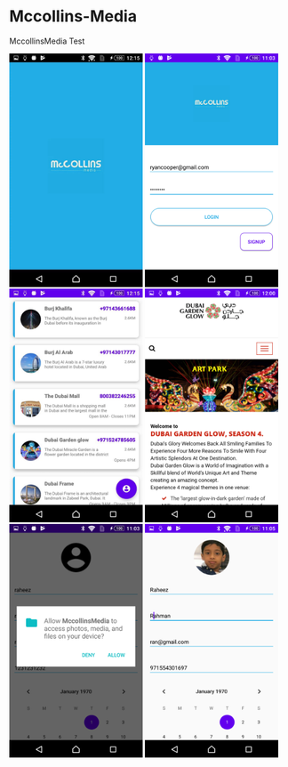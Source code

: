 # Mccollins-Media
MccollinsMedia Test



  <img src="https://github.com/raheez/Mccollins-Media/blob/master/ScreenShots/SplashScreen.jpeg" width="240" height="420">    <img src="https://github.com/raheez/Mccollins-Media/blob/master/ScreenShots/LoginScreen.png" width="240" height="420"><img src="https://github.com/raheez/Mccollins-Media/blob/master/ScreenShots/HomeScreen.jpeg" width="240" height="420"> <img src="https://github.com/raheez/Mccollins-Media/blob/master/ScreenShots/DetailPage.png" width="240" height="420">  <img src="https://github.com/raheez/Mccollins-Media/blob/master/ScreenShots/ProfileAtvityPermission.png" width="240" height="420"> <img src="https://github.com/raheez/Mccollins-Media/blob/master/ScreenShots/ProfileActivity.png" width="240" height="420">  

